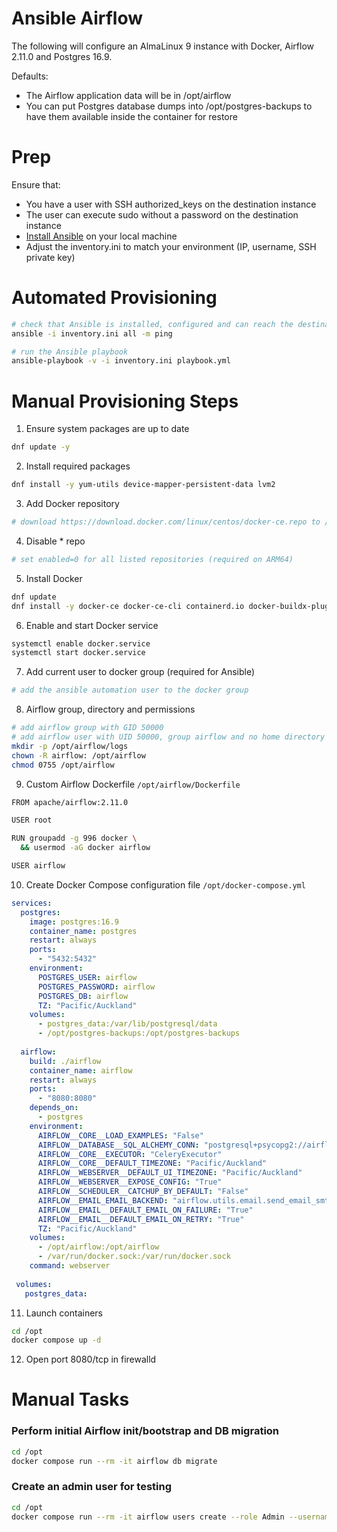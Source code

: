 # Ansible Airflow

The following will configure an AlmaLinux 9 instance with Docker, Airflow 2.11.0 and Postgres 16.9.

Defaults: 

* The Airflow application data will be in /opt/airflow
* You can put Postgres database dumps into /opt/postgres-backups to have them available inside the container for restore

# Prep

Ensure that:

* You have a user with SSH authorized_keys on the destination instance
* The user can execute sudo without a password on the destination instance
* [Install Ansible](https://docs.ansible.com/ansible/latest/installation_guide/installation_distros.html) on your local machine
* Adjust the inventory.ini to match your environment (IP, username, SSH private key)

# Automated Provisioning

```bash
# check that Ansible is installed, configured and can reach the destination instance
ansible -i inventory.ini all -m ping
```

```bash
# run the Ansible playbook
ansible-playbook -v -i inventory.ini playbook.yml
 ```
# Manual Provisioning Steps

1. Ensure system packages are up to date

```bash
dnf update -y
```

2. Install required packages

```bash
dnf install -y yum-utils device-mapper-persistent-data lvm2
```

3. Add Docker repository

```bash
# download https://download.docker.com/linux/centos/docker-ce.repo to /etc/yum.repos.d/docker-ce.repo
```

4. Disable * repo

```bash
# set enabled=0 for all listed repositories (required on ARM64)
```

5. Install Docker

```bash
dnf update
dnf install -y docker-ce docker-ce-cli containerd.io docker-buildx-plugin docker-compose-plugin 
```

6. Enable and start Docker service

```bash
systemctl enable docker.service
systemctl start docker.service
```

7. Add current user to docker group (required for Ansible)

```bash
# add the ansible automation user to the docker group
```

8. Airflow group, directory and permissions

```bash
# add airflow group with GID 50000
# add airflow user with UID 50000, group airflow and no home directory
mkdir -p /opt/airflow/logs
chown -R airflow: /opt/airflow
chmod 0755 /opt/airflow
```

9. Custom Airflow Dockerfile `/opt/airflow/Dockerfile`

```bash
FROM apache/airflow:2.11.0

USER root

RUN groupadd -g 996 docker \
  && usermod -aG docker airflow

USER airflow
```

10. Create Docker Compose configuration file `/opt/docker-compose.yml`

```yaml
services:
  postgres:
    image: postgres:16.9
    container_name: postgres
    restart: always
    ports:
      - "5432:5432"
    environment:
      POSTGRES_USER: airflow
      POSTGRES_PASSWORD: airflow
      POSTGRES_DB: airflow
      TZ: "Pacific/Auckland"
    volumes:
      - postgres_data:/var/lib/postgresql/data
      - /opt/postgres-backups:/opt/postgres-backups
    
  airflow:
    build: ./airflow
    container_name: airflow
    restart: always
    ports:
      - "8080:8080"
    depends_on:
      - postgres
    environment:
      AIRFLOW__CORE__LOAD_EXAMPLES: "False"
      AIRFLOW__DATABASE__SQL_ALCHEMY_CONN: "postgresql+psycopg2://airflow:airflow@postgres/airflow"    
      AIRFLOW__CORE__EXECUTOR: "CeleryExecutor"
      AIRFLOW__CORE__DEFAULT_TIMEZONE: "Pacific/Auckland"
      AIRFLOW__WEBSERVER__DEFAULT_UI_TIMEZONE: "Pacific/Auckland"
      AIRFLOW__WEBSERVER__EXPOSE_CONFIG: "True"
      AIRFLOW__SCHEDULER__CATCHUP_BY_DEFAULT: "False"
      AIRFLOW__EMAIL_EMAIL_BACKEND: "airflow.utils.email.send_email_smtp"
      AIRFLOW__EMAIL__DEFAULT_EMAIL_ON_FAILURE: "True"
      AIRFLOW__EMAIL__DEFAULT_EMAIL_ON_RETRY: "True"
      TZ: "Pacific/Auckland"
    volumes:
      - /opt/airflow:/opt/airflow
      - /var/run/docker.sock:/var/run/docker.sock
    command: webserver
    
 volumes:
   postgres_data:
```

11. Launch containers

```bash
cd /opt
docker compose up -d
```

12. Open port 8080/tcp in firewalld

# Manual Tasks

### Perform initial Airflow init/bootstrap and DB migration

```bash
cd /opt
docker compose run --rm -it airflow db migrate
```

### Create an admin user for testing  

```bash
cd /opt
docker compose run --rm -it airflow users create --role Admin --username admin --email admin --firstname admin --lastname admin --password admin
```
